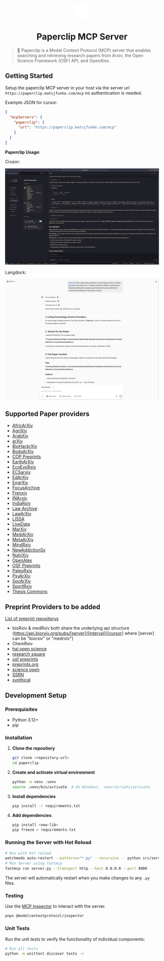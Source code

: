 <div align="center">
  <img src="assets/paperclip.svg" alt="Paperclip Logo" width="48" height="48">
  
  # Paperclip MCP Server
</div>

> 📎 Paperclip is a Model Context Protocol (MCP) server that enables searching and retrieving research papers from Arxiv, the Open Science Framework (OSF) API, and OpenAlex.

## Getting Started

Setup the paperclip MCP server in your host via the server url `https://paperclip.matsjfunke.com/mcp` no authentication is needed.

Example JSON for cursor:

```json
{
  "mcpServers": {
    "paperclip": {
      "url": "https://paperclip.matsjfunke.com/mcp"
    }
  }
}
```

**Paperclip Usage:**

Crusor:

![Cursor Usage](assets/cursor-usage.png)

Langdock:

![Paperclip usage in Langdock](assets/langdock-usage.png)

## Supported Paper providers

- [AfricArXiv](https://africarxiv.org)
- [AgriXiv](https://agrirxiv.org)
- [ArabXiv](https://arabixiv.org)
- [arXiv](https://arxiv.org)
- [BioHackrXiv](http://guide.biohackrxiv.org/about.html)
- [BodoArXiv](https://bodoarxiv.wordpress.com)
- [COP Preprints](https://www.collegeofphlebology.com)
- [EarthArXiv](https://eartharxiv.org)
- [EcoEvoRxiv](https://www.ecoevorxiv.com)
- [ECSarxiv](https://ecsarxiv.org)
- [EdArXiv](https://edarxiv.org)
- [EngrXiv](https://engrxiv.org)
- [FocusArchive](https://osf.io/preprints/focusarchive)
- [Frenxiv](https://frenxiv.org)
- [INArxiv](https://rinarxiv.lipi.go.id)
- [IndiaRxiv](https://osf.io/preprints/indiarxiv)
- [Law Archive](https://library.law.yale.edu/research/law-archive)
- [LawArXiv](https://osf.io/preprints/lawarxiv)
- [LISSA](https://osf.io/preprints/lissa)
- [LiveData](https://osf.io/preprints/livedata)
- [MarXiv](https://osf.io/preprints/marxiv)
- [MediArXiv](https://mediarxiv.com)
- [MetaArXiv](https://osf.io/preprints/metaarxiv)
- [MindRxiv](https://osf.io/preprints/mindrxiv)
- [NewAddictionSx](https://osf.io/preprints/newaddictionsx)
- [NutriXiv](https://niblunc.org)
- [OpenAlex](https://openalex.org)
- [OSF Preprints](https://osf.io/preprints/osf)
- [PaleoRxiv](https://osf.io/preprints/paleorxiv)
- [PsyArXiv](https://psyarxiv.com)
- [SocArXiv](https://socopen.org/welcome)
- [SportRxiv](http://sportrxiv.org)
- [Thesis Commons](https://osf.io/preprints/thesiscommons)

## Preprint Providers to be added

[List of preprint repositorys](https://en.wikipedia.org/wiki/List_of_preprint_repositories)

- bioRxiv & medRxiv both share the underlying api structure (https://api.biorxiv.org/pubs/[server]/[interval]/[cursor] where [server] can be "biorxiv" or "medrxiv")
- ChemRxiv
- [hal open science](https://hal.science/?lang=en)
- [research square](https://www.researchsquare.com/)
- [osf preprints](https://osf.io/preprints)
- [preprints.org](https://preprints.org)
- [science open](https://www.scienceopen.com/)
- [SSRN](https://www.ssrn.com/index.cfm/en/the-lancet/)
- [synthical](https://synthical.com/feed/new)

## Development Setup

### Prerequisites

- Python 3.12+
- pip

### Installation

1. **Clone the repository**

   ```bash
   git clone <repository-url>
   cd paperclip
   ```

2. **Create and activate virtual environment**

   ```bash
   python -m venv .venv
   source .venv/bin/activate  # On Windows: .venv\Scripts\activate
   ```

3. **Install dependencies**

   ```bash
   pip install -r requirements.txt
   ```

4. **Add dependencies**
   ```bash
   pip install <new-lib>
   pip freeze > requirements.txt
   ```

### Running the Server with Hot Reload

```bash
# Run with hot reload
watchmedo auto-restart --patterns="*.py" --recursive -- python src/server.py
# Run Server using fastmcp
fastmcp run server.py --transport http --host 0.0.0.0 --port 8000
```

The server will automatically restart when you make changes to any `.py` files.

### Testing

Use the [MCP Inspector](https://inspector.modelcontextprotocol.io/) to interact with the server.

```bash
pnpx @modelcontextprotocol/inspector
```

### Unit Tests

Run the unit tests to verify the functionality of individual components:

```bash
# Run all tests
python -m unittest discover tests -v
```
